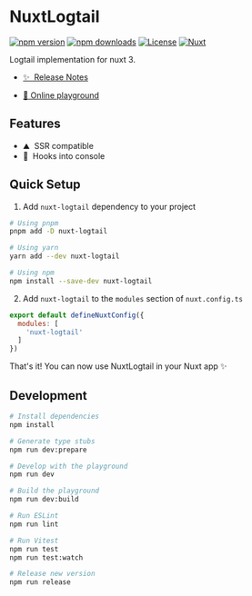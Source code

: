 <!--
Get your module up and running quickly.

Find and replace all on all files (CMD+SHIFT+F):
- Name: NuxtLogtail
- Package name: nuxt-logtail
- Description: Logtail implementation for nuxt 3
-->

# NuxtLogtail

[![npm version][npm-version-src]][npm-version-href]
[![npm downloads][npm-downloads-src]][npm-downloads-href]
[![License][license-src]][license-href]
[![Nuxt][nuxt-src]][nuxt-href]

Logtail implementation for nuxt 3.

- [✨ &nbsp;Release Notes](/CHANGELOG.md)

- [🏀 Online playground](https://stackblitz.com/github/kesuio/nuxt-logtail?file=playground%2Fapp.vue)
<!-- - [📖 &nbsp;Documentation](https://example.com) -->

## Features

<!-- Highlight some of the features your module provide here -->

- ⛰ &nbsp;SSR compatible
- 🚠 &nbsp;Hooks into console

## Quick Setup

1. Add `nuxt-logtail` dependency to your project

```bash
# Using pnpm
pnpm add -D nuxt-logtail

# Using yarn
yarn add --dev nuxt-logtail

# Using npm
npm install --save-dev nuxt-logtail
```

2. Add `nuxt-logtail` to the `modules` section of `nuxt.config.ts`

```js
export default defineNuxtConfig({
  modules: [
    'nuxt-logtail'
  ]
})
```

That's it! You can now use NuxtLogtail in your Nuxt app ✨

## Development

```bash
# Install dependencies
npm install

# Generate type stubs
npm run dev:prepare

# Develop with the playground
npm run dev

# Build the playground
npm run dev:build

# Run ESLint
npm run lint

# Run Vitest
npm run test
npm run test:watch

# Release new version
npm run release
```

<!-- Badges -->

[npm-version-src]: https://img.shields.io/npm/v/nuxt-logtail/latest.svg?style=flat&colorA=18181B&colorB=28CF8D

[npm-version-href]: https://npmjs.com/package/nuxt-logtail

[npm-downloads-src]: https://img.shields.io/npm/dm/nuxt-logtail.svg?style=flat&colorA=18181B&colorB=28CF8D

[npm-downloads-href]: https://npmjs.com/package/nuxt-logtail

[license-src]: https://img.shields.io/npm/l/nuxt-logtail.svg?style=flat&colorA=18181B&colorB=28CF8D

[license-href]: https://npmjs.com/package/nuxt-logtail

[nuxt-src]: https://img.shields.io/badge/Nuxt-18181B?logo=nuxt.js

[nuxt-href]: https://nuxt.com
